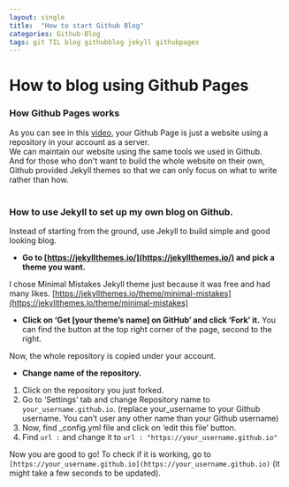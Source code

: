 ```yaml
---
layout: single
title:  "How to start Github Blog"
categories: Github-Blog
tags: git TIL blog githubblog jekyll githubpages
---
```


# How to blog using Github Pages

### How Github Pages works

As you can see in this [video](https://youtu.be/2MsN8gpT6jY), your Github Page is just a website using a repository in your account as a server.  
We can maintain our website using the same tools we used in Github.  
And for those who don't want to build the whole website on their own, Github provided Jekyll themes so that we can only focus on what to write rather than how.
<br>
<br>
### How to use Jekyll to set up my own blog on Github.
Instead of starting from the ground, use Jekyll to build simple and good looking blog. 

- **Go to [https://jekyllthemes.io/](https://jekyllthemes.io/) and pick a theme you want.**

I chose Minimal Mistakes Jekyll theme just because it was free and had many likes.  [https://jekyllthemes.io/theme/minimal-mistakes](https://jekyllthemes.io/theme/minimal-mistakes)

- **Click on ‘Get [your theme’s name] on GitHub’ and click ‘Fork’ it.**
You can find the button at the top right corner of the page, second to the right.

Now, the whole repository is copied under your account.

- **Change name of the repository.**
1. Click on the repository you just forked.
2. Go to ‘Settings’ tab and change Repository name to `your_username.github.io`. (replace your_username to your Github username. You can’t user any other name than your Github username)
3. Now, find _config.yml file and click on ‘edit this file’ button.
4. Find `url :`  and change it to `url : "https://your_username.github.io"` 

Now you are good to go! To check if it is working, go to `[https://your_username.github.io](https://your_username.github.io)` (it might take a few seconds to be updated).